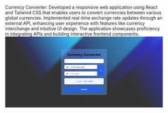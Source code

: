 Currency Converter:
  Developed a responsive web application using React and Tailwind CSS that enables users to convert currencies between various global currencies. Implemented real-time exchange rate updates through an external API, enhancing user experience with features like currency interchange and intuitive UI design. The application showcases proficiency in integrating APIs and building interactive frontend components.
  ![App Screenshot](Screenshot%202024-10-12%20200339.png)
